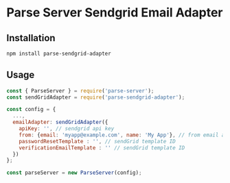 # Parse Server Sendgrid Email Adapter

## Installation

```sh
npm install parse-sendgrid-adapter
```

## Usage

```javascript
const { ParseServer } = require('parse-server');
const sendGridAdapter = require('parse-sendgrid-adapter');

const config = {
  ...,
  emailAdapter: sendGridAdapter({
    apiKey: '', // sendgrid api key
    from: {email: 'myapp@example.com', name: 'My App'}, // from email address,
    passwordResetTemplate : '', // sendGrid template ID
    verificationEmailTemplate : '' // sendGrid template ID
  })
};

const parseServer = new ParseServer(config);
```
